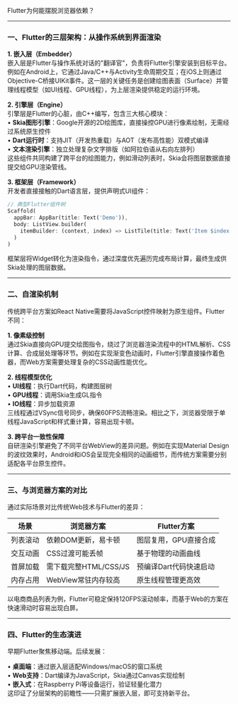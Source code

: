 
Flutter为何能摆脱浏览器依赖？

---

### 一、Flutter的三层架构：从操作系统到界面渲染  

**1. 嵌入层（Embedder）**  
嵌入层是Flutter与操作系统对话的"翻译官"，负责将Flutter引擎安装到目标平台。例如在Android上，它通过Java/C++与Activity生命周期交互；在iOS上则通过Objective-C桥接UIKit事件。这一层的关键任务是创建绘图表面（Surface）并管理线程模型（如UI线程、GPU线程），为上层渲染提供稳定的运行环境。  

**2. 引擎层（Engine）**  
引擎层是Flutter的心脏，由C++编写，包含三大核心模块：  
• **Skia图形引擎**：Google开源的2D绘图库，直接操控GPU进行像素绘制，无需经过系统原生控件  
• **Dart运行时**：支持JIT（开发热重载）与AOT（发布高性能）双模式编译  
• **文本渲染引擎**：独立处理复杂文字排版（如阿拉伯语从右向左排列）  
这些组件共同构建了跨平台的绘图能力，例如滑动列表时，Skia会将图层数据直接提交给GPU渲染管线。  

**3. 框架层（Framework）**  
开发者直接接触的Dart语言层，提供声明式UI组件：  
```dart
// 典型Flutter组件树
Scaffold(
  appBar: AppBar(title: Text('Demo')),
  body: ListView.builder(
    itemBuilder: (context, index) => ListTile(title: Text('Item $index'))
  )
)
```  
框架层将Widget转化为渲染指令，通过深度优先遍历完成布局计算，最终生成供Skia处理的图层数据。  

---

### 二、自渲染机制

传统跨平台方案如React Native需要将JavaScript控件映射为原生组件。Flutter不同：

**1. 像素级控制**  
通过Skia直接向GPU提交绘图指令，绕过了浏览器渲染流程中的HTML解析、CSS计算、合成层处理等环节。例如在实现渐变色动画时，Flutter引擎直接操作着色器，而Web方案需要处理复杂的CSS动画性能优化。  

**2. 线程模型优化**  
• **UI线程**：执行Dart代码，构建图层树  
• **GPU线程**：调用Skia生成GL指令  
• **IO线程**：异步加载资源  
三线程通过VSync信号同步，确保60FPS流畅渲染。相比之下，浏览器受限于单线程JavaScript和样式重计算，容易出现卡顿。  

**3. 跨平台一致性保障**  
自研渲染引擎避免了不同平台WebView的差异问题。例如在实现Material Design的波纹效果时，Android和iOS会呈现完全相同的动画细节，而传统方案需要分别适配各平台原生控件。  

---

### 三、与浏览器方案的对比  
通过实际场景对比传统Web技术与Flutter的差异：  

| 场景               | 浏览器方案               | Flutter方案              |
|--------------------|-------------------------|--------------------------|
| 列表滚动           | 依赖DOM更新，易卡顿     | 图层复用，GPU直接合成    |
| 交互动画           | CSS过渡可能丢帧         | 基于物理的动画曲线       |
| 首屏加载           | 需下载完整HTML/CSS/JS   | 预编译Dart代码快速启动   |
| 内存占用           | WebView常驻内存较高     | 原生线程管理更高效       |

以电商商品列表为例，Flutter可稳定保持120FPS滚动帧率，而基于Web的方案在快速滑动时容易出现白屏。  

---

### 四、Flutter的生态演进  

早期Flutter聚焦移动端。后续发展：

• **桌面端**：通过嵌入层适配Windows/macOS的窗口系统  
• **Web支持**：Dart编译为JavaScript，Skia通过Canvas实现绘制  
• **嵌入式**：在Raspberry Pi等设备运行，验证轻量化潜力  
这印证了分层架构的前瞻性——只需扩展嵌入层，即可支持新平台。  
